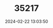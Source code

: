 ---
title: "35217"
category: "Aniba intermedia"
draft: false
date: 2024-02-22 13:03:50
languages:
  Portuguese: ["louro-do-mato"]
---